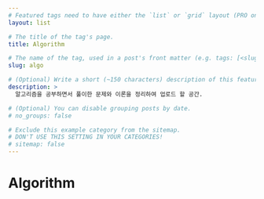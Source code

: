 ```yaml
---
# Featured tags need to have either the `list` or `grid` layout (PRO only).
layout: list

# The title of the tag's page.
title: Algorithm

# The name of the tag, used in a post's front matter (e.g. tags: [<slug>]).
slug: algo

# (Optional) Write a short (~150 characters) description of this featured tag.
description: >
  알고리즘을 공부하면서 풀이한 문제와 이론을 정리하여 업로드 할 공간.

# (Optional) You can disable grouping posts by date.
# no_groups: false

# Exclude this example category from the sitemap.
# DON'T USE THIS SETTING IN YOUR CATEGORIES!
# sitemap: false
---
```



# Algorithm

